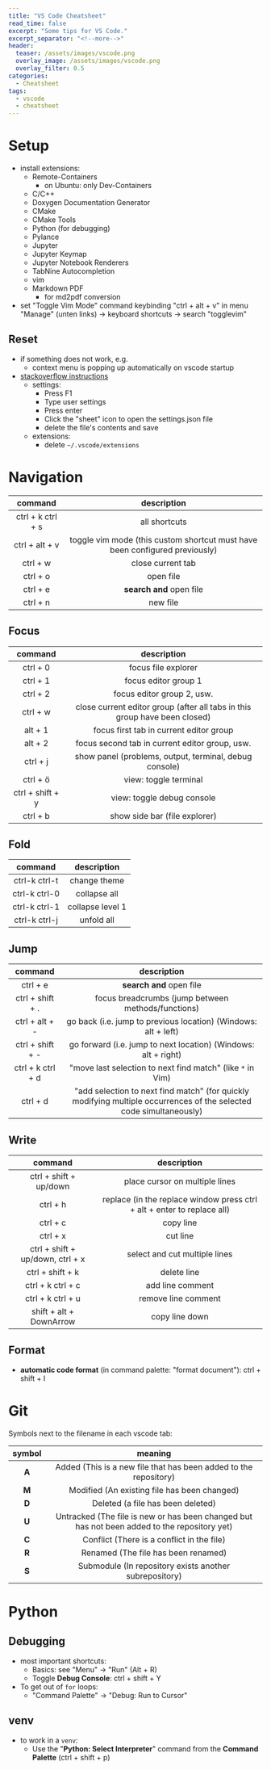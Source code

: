 ```yaml
---
title: "VS Code Cheatsheet"
read_time: false
excerpt: "Some tips for VS Code."
excerpt_separator: "<!--more-->"
header:
  teaser: /assets/images/vscode.png
  overlay_image: /assets/images/vscode.png
  overlay_filter: 0.5
categories:
  - Cheatsheet
tags:
  - vscode
  - cheatsheet
---
```


# Setup

- install extensions:
  - Remote-Containers
    - on Ubuntu: only Dev-Containers
  - C/C++
  - Doxygen Documentation Generator
  - CMake
  - CMake Tools
  - Python (for debugging)
  - Pylance
  - Jupyter
  - Jupyter Keymap
  - Jupyter Notebook Renderers
  - TabNine Autocompletion
  - vim
  - Markdown PDF
    - for md2pdf conversion
- set "Toggle Vim Mode" command keybinding "ctrl + alt + v" in menu "Manage" (unten links) -> keyboard shortcuts -> search "togglevim"

## Reset

- if something does not work, e.g.
  - context menu is popping up automatically on vscode startup
- [stackoverflow instructions](https://stackoverflow.com/a/36109176)
  - settings:
    - Press F1
    - Type user settings
    - Press enter
    - Click the "sheet" icon to open the settings.json file
    - delete the file's contents and save
  - extensions:
    - delete `~/.vscode/extensions`

# Navigation

|      command      |                                 description                                 |
| :---------------: | :-------------------------------------------------------------------------: |
| ctrl + k ctrl + s |                                all shortcuts                                |
|  ctrl + alt + v   | toggle vim mode (this custom shortcut must have been configured previously) |
|     ctrl + w      |                              close current tab                              |
|     ctrl + o      |                                  open file                                  |
|     ctrl + e      |                          **search and** open file                           |
|     ctrl + n      |                                  new file                                   |

## Focus

|     command      |                                description                                 |
| :--------------: | :------------------------------------------------------------------------: |
|     ctrl + 0     |                            focus file explorer                             |
|     ctrl + 1     |                            focus editor group 1                            |
|     ctrl + 2     |                         focus editor group 2, usw.                         |
|     ctrl + w     | close current editor group (after all tabs in this group have been closed) |
|     alt + 1      |                  focus first tab in current editor group                   |
|     alt + 2      |               focus second tab in current editor group, usw.               |
|     ctrl + j     |           show panel (problems, output, terminal, debug console)           |
|     ctrl + ö     |                           view: toggle terminal                            |
| ctrl + shift + y |                         view: toggle debug console                         |
|     ctrl + b     |                       show side bar (file explorer)                        |

## Fold

|    command    |   description    |
| :-----------: | :--------------: |
| ctrl-k ctrl-t |   change theme   |
| ctrl-k ctrl-0 |   collapse all   |
| ctrl-k ctrl-1 | collapse level 1 |
| ctrl-k ctrl-j |    unfold all    |

## Jump

|      command      |                                                     description                                                     |
| :---------------: | :-----------------------------------------------------------------------------------------------------------------: |
|     ctrl + e      |                                              **search and** open file                                               |
| ctrl + shift + .  |                                 focus breadcrumbs (jump between methods/functions)                                  |
|  ctrl + alt + -   |                           go back (i.e. jump to previous location) (Windows: alt + left)                            |
| ctrl + shift + -  |                           go forward (i.e. jump to next location) (Windows: alt + right)                            |
| ctrl + k ctrl + d |                             "move last selection to next find match" (like `*` in Vim)                              |
|     ctrl + d      | "add selection to next find match" (for quickly modifying multiple occurrences of the selected code simultaneously) |

## Write

|             command              |                               description                               |
| :------------------------------: | :---------------------------------------------------------------------: |
|      ctrl + shift + up/down      |                     place cursor on multiple lines                      |
|             ctrl + h             | replace (in the replace window press ctrl + alt + enter to replace all) |
|             ctrl + c             |                                copy line                                |
|             ctrl + x             |                                cut line                                 |
| ctrl + shift + up/down, ctrl + x |                      select and cut multiple lines                      |
|         ctrl + shift + k         |                               delete line                               |
|        ctrl + k ctrl + c         |                            add line comment                             |
|        ctrl + k ctrl + u         |                           remove line comment                           |
|     shift + alt + DownArrow      |                             copy line down                              |

## Format

- **automatic code format** (in command palette: "format document"): ctrl + shift + I

# Git

Symbols next to the filename in each vscode tab:

| symbol |                                           meaning                                            |
| :----: | :------------------------------------------------------------------------------------------: |
| **A**  |               Added (This is a new file that has been added to the repository)               |
| **M**  |                         Modified (An existing file has been changed)                         |
| **D**  |                              Deleted (a file has been deleted)                               |
| **U**  | Untracked (The file is new or has been changed but has not been added to the repository yet) |
| **C**  |                          Conflict (There is a conflict in the file)                          |
| **R**  |                             Renamed (The file has been renamed)                              |
| **S**  |                    Submodule (In repository exists another subrepository)                    |

# Python

## Debugging

- most important shortcuts:
  - Basics: see "Menu" &rarr; "Run" (Alt + R)
  - Toggle **Debug Console**: ctrl + shift + Y
- To get out of `for` loops:
  - "Command Palette" &rarr; "Debug: Run to Cursor"

## venv

- to work in a `venv`:
  - Use the "**Python: Select Interpreter**" command from the **Command Palette** (ctrl + shift + p)
